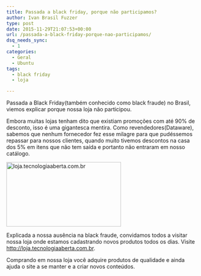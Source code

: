 ```yaml
---
title: Passada a black friday, porque não participamos?
author: Ivan Brasil Fuzzer
type: post
date: 2015-11-29T21:07:53+00:00
url: /passada-a-black-friday-porque-nao-participamos/
dsq_needs_sync:
  - 1
categories:
  - Geral
  - Ubuntu
tags:
  - black friday
  - loja

---
```

Passada a Black Friday(também conhecido como black fraude) no Brasil, viemos explicar porque nossa loja não participou.

Embora muitas lojas tenham dito que existiam promoções com até 90% de desconto, isso é uma gigantesca mentira. Como revendedores(Dataware), sabemos que nenhum fornecedor fez esse milagre para que pudéssemos repassar para nossos clientes, quando muito tivemos descontos na casa dos 5% em itens que não tem saída e portanto não entraram em nosso catálogo.

<img class="aligncenter size-medium wp-image-1021" src="http://tecnologiaaberta.com.br/wp-content/uploads/2015/11/loja.tecnologiaaberta.com_.br_-300x169.png" alt="loja.tecnologiaaberta.com.br" width="300" height="169" />

Explicada a nossa ausência na black fraude, convidamos todos a visitar nossa loja onde estamos cadastrando novos produtos todos os dias. Visite <http://loja.tecnologiaaberta.com.br>.

Comprando em nossa loja você adquire produtos de qualidade e ainda ajuda o site a se manter e a criar novos conteúdos.